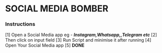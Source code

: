 # SOCIAL MEDIA BOMBER

### Instructions
[1] Open a Social Media app eg - ***Instagram,Whatsapp,,Telegram etc***
[2] Then click on input field 
[3] Run Script and minimise it after running 
[4] Open Your Social Media app 
[5] **DONE**
